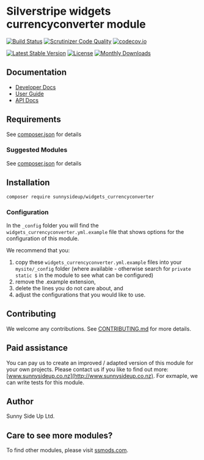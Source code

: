 # Silverstripe widgets currencyconverter module
[![Build Status](https://travis-ci.org/sunnysideup/silverstripe-widgets_currencyconverter.svg?branch=master)](https://travis-ci.org/sunnysideup/silverstripe-widgets_currencyconverter)
[![Scrutinizer Code Quality](https://scrutinizer-ci.com/g/sunnysideup/silverstripe-widgets_currencyconverter/badges/quality-score.png?b=master)](https://scrutinizer-ci.com/g/sunnysideup/silverstripe-widgets_currencyconverter/?branch=master)
[![codecov.io](https://codecov.io/github/sunnysideup/silverstripe-widgets_currencyconverter/coverage.svg?branch=master)](https://codecov.io/github/sunnysideup/silverstripe-widgets_currencyconverter?branch=master)

[![Latest Stable Version](https://poser.pugx.org/sunnysideup/widgets_currencyconverter/version)](https://packagist.org/packages/sunnysideup/widgets_currencyconverter)
[![License](https://poser.pugx.org/sunnysideup/widgets_currencyconverter/license)](https://packagist.org/packages/sunnysideup/widgets_currencyconverter)
[![Monthly Downloads](https://poser.pugx.org/sunnysideup/widgets_currencyconverter/d/monthly)](https://packagist.org/packages/sunnysideup/widgets_currencyconverter)


## Documentation



 * [Developer Docs](docs/en/INDEX.md)
 * [User Guide](docs/en/userguide.md)
 * [API Docs](http://docs.ssmods.com/sunnysideup/widgets_currencyconverter/classes.xhtml)


## Requirements



See [composer.json](composer.json) for details


### Suggested Modules



See [composer.json](composer.json) for details


## Installation


```
composer require sunnysideup/widgets_currencyconverter
```

### Configuration



In the `_config` folder you will find the `widgets_currencyconverter.yml.example`
file that shows options for the configuration of this module.

We recommend that you:

  1. copy these `widgets_currencyconverter.yml.example` files into your
`mysite/_config` folder (where available - otherwise search for `private static $` in the module to see what can be configured)
  2. remove the .example extension,
  3. delete the lines you do not care about, and
  4. adjust the configurations that you would like to use.


## Contributing



We welcome any contributions. See [CONTRIBUTING.md](CONTRIBUTING.md) for more details.

## Paid assistance



You can pay us to create an improved / adapted version of this module for your own projects.  Please contact us if you like to find out more: [www.sunnysideup.co.nz](http://www.sunnysideup.co.nz).  For exmaple, we can write tests for this module.  

## Author



Sunny Side Up Ltd.


## Care to see more modules?

To find other modules, please visit [ssmods.com](http://ssmods.com/).
